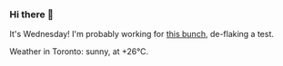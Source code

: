 ### Hi there :wave:

It's Wednesday! I'm probably working for [this bunch](https://github.com/kohofinancial), de-flaking a test.

Weather in Toronto: sunny, at +26°C.
